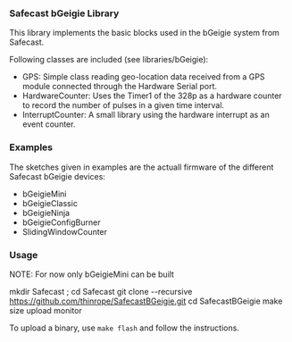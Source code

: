 ### Safecast bGeigie Library

This library implements the basic blocks used in the bGeigie system from Safecast.

Following classes are included (see libraries/bGeigie):

* GPS: Simple class reading geo-location data received from a GPS module connected through the Hardware Serial port.
* HardwareCounter: Uses the Timer1 of the 328p as a hardware counter to record the number of pulses in a given time interval.
* InterruptCounter: A small library using the hardware interrupt as an event counter.

### Examples

The sketches given in examples are the actuall firmware of the different Safecast bGeigie devices:

* bGeigieMini
* bGeigieClassic
* bGeigieNinja
* bGeigieConfigBurner
* SlidingWindowCounter

### Usage

NOTE: For now only bGeigieMini can be built

mkdir Safecast ; cd Safecast
git clone --recursive https://github.com/thinrope/SafecastBGeigie.git
cd SafecastBGeigie
make size upload monitor


To upload a binary, use `make flash` and follow the instructions.
